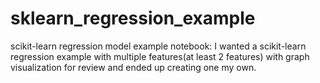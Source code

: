# sklearn_regression_example
scikit-learn regression model example notebook: I wanted a scikit-learn regression example with multiple features(at least 2 features) with graph visualization for review and ended up creating one my own.
